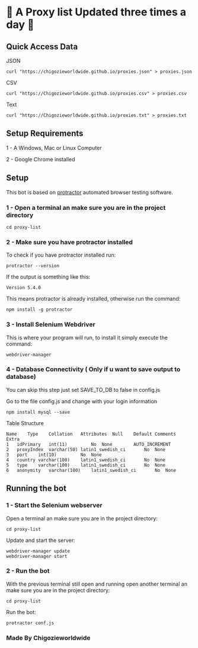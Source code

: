 # 🎉 A Proxy list Updated three times a day 🎉

## Quick Access Data

JSON

    curl "https://chigozieworldwide.github.io/proxies.json" > proxies.json

CSV

    curl "https://Chigozieworldwide.github.io/proxies.csv" > proxies.csv

Text


    curl "https://Chigozieworldwide.github.io/proxies.txt" > proxies.txt


## Setup Requirements
1 - A Windows, Mac or Linux Computer

2 - Google Chrome installed

## Setup
This bot is based on [protractor](https://www.protractortest.org/#/) automated browser testing software.
### 1 - Open a terminal an make sure you are in the project directory
	cd proxy-list

### 2 - Make sure you have protractor installed
To check if you have protractor installed run:

	protractor --version

If the output is something like this:

	Version 5.4.0

This means protractor is already installed, otherwise run the command:

	npm install -g protractor

### 3 - Install Selenium Webdriver
This is where your program will run, to install it simply execute the command:

	webdriver-manager

### 4 - Database Connectivity ( Only if u want to save output to database)
You can skip this step just set SAVE_TO_DB to false in config.js

Go to the file config.js and change with your login information

	npm install mysql --save
	
Table Structure
		
	Name	Type	Collation	Attributes	Null	Default	Comments	Extra
	1	idPrimary	int(11)			No	None		AUTO_INCREMENT
	2	proxyIndex	varchar(50)	latin1_swedish_ci		No	None		
	3	port	int(10)			No	None		
	4	country	varchar(100)	latin1_swedish_ci		No	None		
	5	type	varchar(100)	latin1_swedish_ci		No	None		
	6	anonymity	varchar(100)	latin1_swedish_ci		No	None	
	

## Running the bot

### 1 - Start the Selenium webserver
Open a terminal an make sure you are in the project directory:
	
	cd proxy-list
	
Update and start the server:

	webdriver-manager update
	webdriver-manager start
	
### 2 - Run the bot
With the previous terminal still open and running open another terminal an make sure you are in the project directory:
	
	cd proxy-list
	
Run the bot:

	protractor conf.js

### Made By Chigozieworldwide
